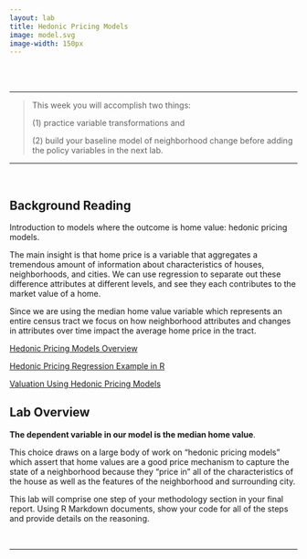 ```yaml
---
layout: lab
title: Hedonic Pricing Models 
image: model.svg
image-width: 150px
---
```


<div class = "uk-container uk-container-small">

<br>
<br>

----

> This week you will accomplish two things:
> 
> (1) practice variable transformations and 
>
> (2) build your baseline model of neighborhood change before adding the policy variables in the next lab.   


---

<br>


## Background Reading 

Introduction to models where the outcome is home value: hedonic pricing models. 

The main insight is that home price is a variable that aggregates a tremendous amount of information about characteristics of houses, neighborhoods, and cities. We can use regression to separate out these difference attributes at different levels, and see they each contributes to the market value of a home. 

Since we are using the median home value variable which represents an entire census tract we focus on how neighborhood attributes and changes in attributes over time impact the average home price in the tract. 

[Hedonic Pricing Models Overview](..articles/home-value-change/hedonic-pricing-method.pdf) 

[Hedonic Pricing Regression Example in R](https://github.com/buruzaemon/hedonic)

[Valuation Using Hedonic Pricing Models](..articles/home-value-change/valuation-using-hedonic-pricing.pdf)

## Lab Overview 

**The dependent variable in our model is the median home value**. 

This choice draws on a large body of work on “hedonic pricing models” which assert that home values are a good price mechanism to capture the state of a neighborhood because they “price in” all of the characteristics of the house as well as the features of the neighborhood and surrounding city.

This lab will comprise one step of your methodology section in your final report. Using R Markdown documents, show your code for all of the steps and provide details on the reasoning. 



<br>
<hr>
<br>
<br>

</div>
